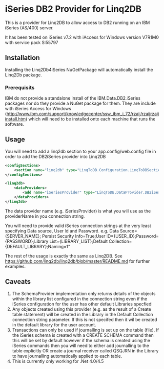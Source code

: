 # iSeries DB2 Provider for Linq2DB

This is a provider for Linq2DB to allow access to DB2 running on an IBM iSeries (AS/400) server.

It has been tested on iSeries v7.2 with iAccess for Windows version V7R1M0 with service pack SI55797

## Installation

Installing the Linq2Db4iSeries NuGetPackage will automatically install the Linq2Db package.

### Prerequisits

IBM do not provide a standalone install of the IBM.Data.DB2.iSeries packages nor do they provide a NuGet package for them.  They are include with iSeries Access for Windows (http://www.ibm.com/support/knowledgecenter/ssw_ibm_i_72/rzaij/rzaijrzaijinstall.htm) which will need to be installed onto each machine that runs the software.

## Usage

You will need to add a linq2db section to your app.config/web.config file in order to add the DB2iSeries provider into Linq2DB

```xml
<configSections>
	<section name="linq2db" type="LinqToDB.Configuration.LinqToDBSection, linq2db" requirePermission="false"/>
</configSections>

<linq2db>
	<dataProviders>
		<add name="iSeriesProvider" type="LinqToDB.DataProvider.DB2iSeries.DB2iSeriesFactory, LinqToDB.DataProvider.DB2iSeries" default="true"/>
	</dataProviders>
</linq2db>
```

The data provider name (e.g. iSeriesProvider) is what you will use as the providerName in you connection string.

You will need to provide valid iSeries connection strings at the very least specifying Data source, User Id and Password. e.g. Data Source={SERVER_NAME}; Persist Security Info=True;User ID={USER_ID};Password={PASSWORD};Library List={LIBRARY_LIST};Default Collection={DEFAULT_LIBRARY};Naming=1"

The rest of the usage is exactly the same as Linq2DB. See https://github.com/linq2db/linq2db/blob/master/README.md for further examples.

## Caveats

1. The SchemaProvider implementation only returns details of the objects within the library list configured in the connection string even if the iSeries configuration for the user has other default Libraries specfied
2. Any objects created using this provider (e.g. as the result of a Create table statement) will be created in the Library in the Default Collection connection string parameter.  If this is not specifed then it wil be created in the default library for the user account.
3. Transactions can only be used if journalling is set up on the table (file).  If the iSeries schema is created with a CREATE SCHEMA command then this will be set by default however if the schema is created using the iSeries commands then you will need to either add journalling to the table explicitly OR create a journal receiver called QSQJRN in the Library to have journalling automatically applied to each table.
4. This is currently only working for .Net 4.0/4.5

